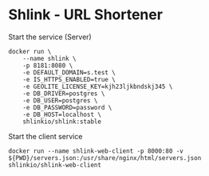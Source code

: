 # Shlink - URL Shortener

Start the service (Server)

```shell
docker run \
    --name shlink \
    -p 8181:8080 \
    -e DEFAULT_DOMAIN=s.test \
    -e IS_HTTPS_ENABLED=true \
    -e GEOLITE_LICENSE_KEY=kjh23ljkbndskj345 \
    -e DB_DRIVER=postgres \
    -e DB_USER=postgres \
    -e DB_PASSWORD=password \
    -e DB_HOST=localhost \
    shlinkio/shlink:stable

```

Start the client service

```shell
docker run --name shlink-web-client -p 8000:80 -v ${PWD}/servers.json:/usr/share/nginx/html/servers.json shlinkio/shlink-web-client
```

